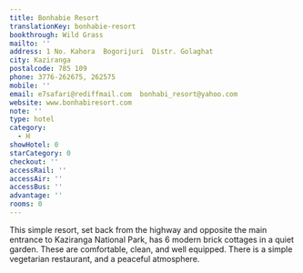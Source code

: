 ```yaml
---
title: Bonhabie Resort
translationKey: bonhabie-resort
bookthrough: Wild Grass
mailto: ''
address: 1 No. Kahora  Bogorijuri  Distr. Golaghat
city: Kaziranga
postalcode: 785 109
phone: 3776-262675, 262575
mobile: ''
email: e7safari@rediffmail.com  bonhabi_resort@yahoo.com
website: www.bonhabiresort.com
note: ''
type: hotel
category:
  - H
showHotel: 0
starCategory: 0
checkout: ''
accessRail: ''
accessAir: ''
accessBus: ''
advantage: ''
rooms: 0
---
```

This simple resort, set back from the highway and opposite the main entrance to Kaziranga National Park, has 6 modern brick cottages in a quiet garden. These are comfortable, clean, and well equipped. There is a simple vegetarian restaurant, and a peaceful atmosphere. 